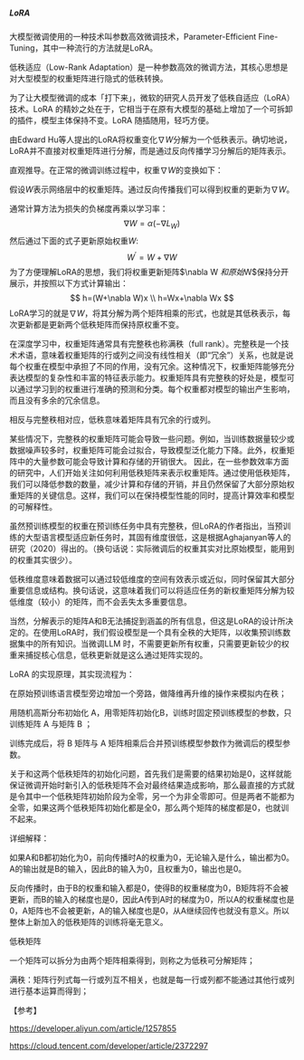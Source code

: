 ##### LoRA

大模型微调使用的一种技术叫参数高效微调技术，Parameter-Efficient Fine-Tuning，其中一种流行的方法就是LoRA。

低秩适应（Low-Rank Adaptation）是一种参数高效的微调方法，其核心思想是对大型模型的权重矩阵进行隐式的低秩转换。

为了让大模型微调的成本「打下来」，微软的研究人员开发了低秩自适应（LoRA）技术。LoRA 的精妙之处在于，它相当于在原有大模型的基础上增加了一个可拆卸的插件，模型主体保持不变。LoRA 随插随用，轻巧方便。



由Edward Hu等人提出的LoRA将权重变化$\nabla W$分解为一个低秩表示。确切地说，LoRA并不直接对权重矩阵进行分解，而是通过反向传播学习分解后的矩阵表示。

直观推导。在正常的微调训练过程中，权重$\nabla W$的变换如下：

假设$W$表示网络层中的权重矩阵。通过反向传播我们可以得到权重的更新为$\nabla W$。

通常计算方法为损失的负梯度再乘以学习率：
$$
\nabla W = \alpha (-\nabla L_W)
$$
然后通过下面的式子更新原始权重$W$:
$$
W^{'}=W+\nabla W
$$
为了方便理解LoRA的思想，我们将权重更新矩阵$\nabla W $和原始$W$保持分开展示，并按照以下方式计算输出：
$$
h=(W+\nabla W)x  \\
h=Wx+\nabla Wx
$$
LoRA学习的就是$\nabla W$，将其分解为两个矩阵相乘的形式，也就是其低秩表示，每次更新都是更新两个低秩矩阵而保持原权重不变。

在深度学习中，权重矩阵通常具有完整秩也称满秩（full rank）。完整秩是一个技术术语，意味着权重矩阵的行或列之间没有线性相关（即“冗余”）关系，也就是说每个权重在模型中承担了不同的作用，没有冗余。这种情况下，权重矩阵能够充分表达模型的复杂性和丰富的特征表示能力。权重矩阵具有完整秩的好处是，模型可以通过学习到的权重进行准确的预测和分类。每个权重都对模型的输出产生影响，而且没有多余的冗余信息。

相反与完整秩相对应，低秩意味着矩阵具有冗余的行或列。

某些情况下，完整秩的权重矩阵可能会导致一些问题。例如，当训练数据量较少或数据噪声较多时，权重矩阵可能会过拟合，导致模型泛化能力下降。此外，权重矩阵中的大量参数可能会导致计算和存储的开销很大。
因此，在一些参数效率方面的研究中，人们开始关注如何利用低秩矩阵来表示权重矩阵。通过使用低秩矩阵，我们可以降低参数的数量，减少计算和存储的开销，并且仍然保留了大部分原始权重矩阵的关键信息。这样，我们可以在保持模型性能的同时，提高计算效率和模型的可解释性。

虽然预训练模型的权重在预训练任务中具有完整秩，但LoRA的作者指出，当预训练的大型语言模型适应新任务时，其固有维度很低，这是根据Aghajanyan等人的研究（2020）得出的。（换句话说：实际微调后的权重其实对比原始模型，能用到的权重其实很少）。

低秩维度意味着数据可以通过较低维度的空间有效表示或近似，同时保留其大部分重要信息或结构。换句话说，这意味着我们可以将适应任务的新权重矩阵分解为较低维度（较小）的矩阵，而不会丢失太多重要信息。

当然，分解表示的矩阵A和B无法捕捉到涵盖的所有信息，但这是LoRA的设计所决定的。在使用LoRA时，我们假设模型是一个具有全秩的大矩阵，以收集预训练数据集中的所有知识。当微调LLM 时，不需要更新所有权重，只需要更新较少的权重来捕捉核心信息，低秩更新就是这么通过矩阵实现的。

LoRA 的实现原理，其实现流程为：

在原始预训练语言模型旁边增加一个旁路，做降维再升维的操作来模拟内在秩；

用随机高斯分布初始化 A，用零矩阵初始化B，训练时固定预训练模型的参数，只训练矩阵 A 与矩阵 B ；

训练完成后，将 B 矩阵与 A 矩阵相乘后合并预训练模型参数作为微调后的模型参数。




关于和这两个低秩矩阵的初始化问题，首先我们是需要的结果初始是0，这样就能保证微调开始时新引入的低秩矩阵不会对最终结果造成影响，那么最直接的方式就是令其中一个低秩矩阵初始阶段为全零，另一个为非全零即可。但是两者不能都为全零，如果这两个低秩矩阵初始化都是全0，那么两个矩阵的梯度都是0，也就训不起来。

详细解释：

如果A和B都初始化为0，前向传播时A的权重为0，无论输入是什么，输出都为0。A的输出就是B的输入，因此B的输入为0，且权重为0，输出也是0。

反向传播时，由于B的权重和输入都是0，使得B的权重梯度为0，B矩阵将不会被更新，而B的输入的梯度也是0，因此A传到A时的梯度为0，所以A的权重梯度也是0，A矩阵也不会被更新，A的输入梯度也是0，从A继续回传也就没有意义。所以整体上新加入的低秩矩阵的训练将毫无意义。



低秩矩阵

一个矩阵可以拆分为由两个矩阵相乘得到，则称之为低秩可分解矩阵；

满秩：矩阵行列式每一行或列互不相关，也就是每一行或列都不能通过其他行或列进行基本运算而得到；



【参考】

https://developer.aliyun.com/article/1257855

https://cloud.tencent.com/developer/article/2372297
